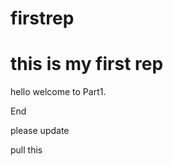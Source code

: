 # firstrep
this is my first rep
=========


hello 
welcome to Part1.

End

please update

pull this 